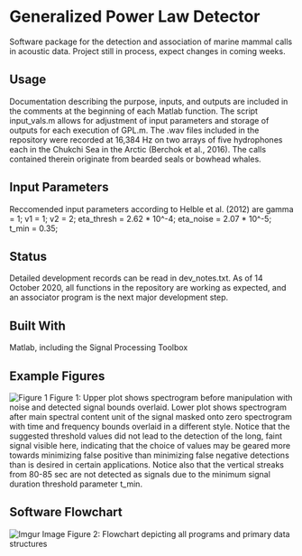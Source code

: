 # Generalized Power Law Detector
Software package for the detection and association of marine mammal calls in acoustic data. Project still in process, expect changes in coming weeks.

## Usage
Documentation describing the purpose, inputs, and outputs are included in the comments at the beginning of each Matlab function. The script input_vals.m allows for adjustment of input parameters and storage of outputs for each execution of GPL.m. 
The .wav files included in the repository were recorded at 16,384 Hz on two arrays of five hydrophones each in the Chukchi Sea in the Arctic (Berchok et al., 2016). The calls contained therein originate from bearded seals or bowhead whales. 

## Input Parameters
Reccomended input parameters according to Helble et al. (2012) are gamma = 1; v1 = 1; v2 = 2; eta_thresh = 2.62 * 10^-4; eta_noise = 2.07 * 10^-5; t_min = 0.35;

## Status
Detailed development records can be read in dev_notes.txt. As of 14 October 2020, all functions in the repository are working as expected, and an associator program is the next major development step. 

## Built With
Matlab, including the Signal Processing Toolbox

## Example Figures
![Figure 1](https://i.imgur.com/ngf3Apl.png)
Figure 1: Upper plot shows spectrogram before manipulation with noise and detected signal bounds overlaid. Lower plot shows spectrogram after main spectral content unit of the signal masked onto zero spectrogram with time and frequency bounds overlaid in a different style. Notice that the suggested threshold values did not lead to the detection of the long, faint signal visible here, indicating that the choice of values may be geared more towards minimizing false positive than minimizing false negative detections than is desired in certain applications. Notice also that the vertical streaks from 80-85 sec are not detected as signals due to the minimum signal duration threshold parameter t_min.

## Software Flowchart
![Imgur Image](https://i.imgur.com/t337Fk4.png)
Figure 2: Flowchart depicting all programs and primary data structures
